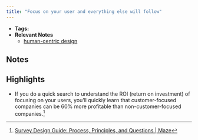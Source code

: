 ```yaml
---
title: "Focus on your user and everything else will follow"
---
```


- **Tags:**
- **Relevant Notes**
	- [human-centric design](moc/human-centered-design.md)


## Notes


## Highlights
- If you do a quick search to understand the ROI (return on investment) of focusing on your users, you’ll quickly learn that customer-focused companies can be 60% more profitable than non-customer-focused companies.[^1]

[^1]: [Survey Design Guide: Process, Principles, and Questions | Maze](https://maze.co/guides/survey-design/?)